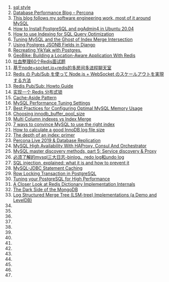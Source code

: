 1. [sql style](https://www.sqlstyle.guide/)
2. [Database Performance Blog – Percona](https://www.percona.com/blog/)
3. [This blog follows my software engineering work, most of it around MySQL](https://code.openark.org/blog/)
1. [How to Install PostgreSQL and pgAdmin4 in Ubuntu 20.04](https://www.tecmint.com/install-postgresql-and-pgadmin-in-ubuntu/)
2. [How to use Indexing for SQL Query Optimization](https://towardsdatascience.com/indexing-for-sql-query-optimization-139b57db9fc6)
3. [Tuning MySQL and the Ghost of Index Merge Intersection](https://developers.mattermost.com/blog/mysql-index-merge/)
1. [Using Postgres JSONB Fields in Django](https://pganalyze.com/blog/postgres-jsonb-django-python)
1. [Recreating YikYak with Postgres.](https://adamfallon.com/2020/07/10/recreating-yikyak-with-postgres/)
1. [GeoBike: Building a Location-Aware Application With Redis](https://dzone.com/articles/geobike-building-location-aware-application-with-r)
1. [吐血整理60个Redis面试题](https://m.yht7.com/news/109959)
3. [基于node+socket.io+redis的多房间多进程聊天室](https://imweb.io/topic/584412459be501ba17b10a7b)
1. [Redis の Pub/Sub を使って Node.js + WebSocket のスケールアウトを実現する方法](https://blog.dakatsuka.jp/2011/06/19/nodejs-redis-pubsub.html)
1. [Redis Pub/Sub: Howto Guide](https://www.redisgreen.net/blog/pubsub-howto/)
1. [实现一个 Redis 分布式锁](https://segmentfault.com/a/1190000023391434)
1. [Cache-Aside Pattern](https://dev.to/husniadil/cache-aside-pattern-559f)
1. [MySQL Performance Tuning Settings](https://www.percona.com/blog/2014/01/28/10-mysql-performance-tuning-settings-after-installation/)
1. [Best Practices for Configuring Optimal MySQL Memory Usage](https://www.percona.com/blog/2016/05/03/best-practices-for-configuring-optimal-mysql-memory-usage/)
1. [Choosing innodb_buffer_pool_size](https://www.percona.com/blog/2007/11/03/choosing-innodb_buffer_pool_size/)
1. [Multi Column indexes vs Index Merge](https://www.percona.com/blog/2009/09/19/multi-column-indexes-vs-index-merge/)
1. [7 ways to convince MySQL to use the right index](https://code.openark.org/blog/mysql/7-ways-to-convince-mysql-to-use-the-right-index)
1. [How to calculate a good InnoDB log file size](https://www.percona.com/blog/2008/11/21/how-to-calculate-a-good-innodb-log-file-size/)
1. [The depth of an index: primer](https://code.openark.org/blog/mysql/the-depth-of-an-index-primer)
1. [Percona Live 2019 & Database Replication](https://developers.mattermost.com/blog/percona-live-2019-database-replication/)
1. [MySQL High Availability With HAProxy, Consul And Orchestrator](https://blog.pythian.com/mysql-high-availability-with-haproxy-consul-and-orchestrator/)
1. [MySQL master discovery methods, part 5: Service discovery & Proxy](http://code.openark.org/blog/mysql/mysql-master-discovery-methods-part-5-service-discovery-proxy)
1. [必须了解的mysql三大日志-binlog、redo log和undo log](https://juejin.cn/post/6860252224930070536)
1. [SQL injection, explained: what it is and how to prevent it](https://blog.sqreen.com/sql-injection-explained/?mkt_tok=eyJpIjoiTUROaVpqUTNPVEl5TWpnMiIsInQiOiJNOTg5bDcwXC9mWll1bXBkMnVJbW11UXVLa0MxZ0lLMmFuZVdnenRoU1FvbjVJejVTMldxUFAzbkpKeGJsT3NNUVRKQ0s1VUlZOWJ6cWxUYzl3SzZlU0tDZ2c4SXQ4NGYrSjBZQWhJalhPOVwvamNWMEVcL3FCXC9JM29pUnhkU3R2bUoifQ%3D%3D)
2. [MySQL-JDBC Statement Caching](https://vladmihalcea.com/mysql-jdbc-statement-caching/?utm_source=Vlad+Mihalcea%27s+Newsletter&utm_campaign=cee1be8c42-EMAIL_CAMPAIGN_2019_01_16_07_29_COPY_01&utm_medium=email&utm_term=0_7a1c643a85-cee1be8c42-219358634)
3. [Row Locking Transaction in PostgreSQL](https://blog.xendit.engineer/row-locking-transaction-in-postgresql-35036591bcef)
4. [Tuning your PostgreSQL for High Performance](https://luis-sena.medium.com/tuning-your-postgresql-for-high-performance-5580abed193d)
1. [A Closer Look at Redis Dictionary Implementation Internals](https://codeburst.io/a-closer-look-at-redis-dictionary-implementation-internals-3fd815aae535?source=email-161390c8f97b-1609007399605-digest.reader------2-2------------------1e099685_48d9_47fe_b6ee_d964b8f55952-31-----)
1. [The Dark Side of the MongoDB](https://medium.com/nerd-for-tech/the-dark-side-of-the-mongodb-f66f198a566b)
1. [Log Structured Merge Tree (LSM-tree) Implementations (a Demo and LevelDB)](https://eileen-code4fun.medium.com/log-structured-merge-tree-lsm-tree-implementations-a-demo-and-leveldb-d5e028257330)
2. []()
1. []()
1. []()
1. []()
2. []()
1. []()
1. []()
1. []()
2. []()
1. []()
1. []()
1. []()
2. []()
1. []()
